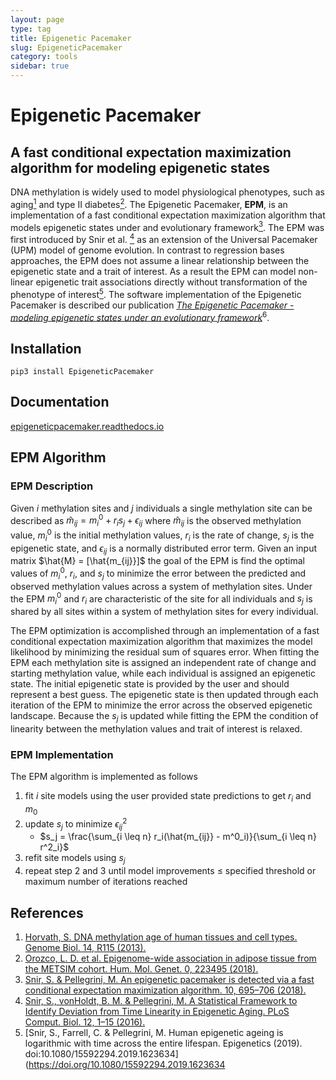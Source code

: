 ```yaml
---
layout: page
type: tag
title: Epigenetic Pacemaker
slug: EpigeneticPacemaker
category: tools
sidebar: true
---
```


# Epigenetic Pacemaker

## A fast conditional expectation maximization algorithm for modeling epigenetic states

DNA methylation is widely used to model physiological phenotypes, such as 
aging[<sup>1</sup>](https://doi.org/10.1186/gb-2013-14-10-r115) and type II diabetes[<sup>2</sup>](https://doi.org/10.1093/hmg/ddy093). 
The Epigenetic Pacemaker, **EPM**, is an implementation of a fast conditional expectation maximization algorithm that models 
epigenetic states under and evolutionary framework[<sup>3</sup>](https://doi.org/10.2217/epi-2017-0130). The EPM was first introduced by Snir et al.
[<sup>4</sup>](https://doi.org/10.1371/journal.pcbi.1005183) as an extension of the Universal Pacemaker (UPM) model of genome evolution. In contrast to regression 
bases approaches, the EPM does not assume a linear relationship between the epigenetic state and a trait of interest.
As a result the EPM can model non-linear epigenetic trait associations directly without transformation of the phenotype of
interest[<sup>5</sup>](https://doi.org/10.1080/15592294.2019.1623634).
The software implementation of the Epigenetic Pacemaker is described our publication [*The Epigenetic Pacemaker - modeling epigenetic states under an evolutionary framework*](https://academic.oup.com/bioinformatics/article-abstract/doi/10.1093/bioinformatics/btaa585/5861533?redirectedFrom=fulltext)<sup>6</sup>.

## Installation

```shell
pip3 install EpigeneticPacemaker
```

## Documentation

[epigeneticpacemaker.readthedocs.io](https://epigeneticpacemaker.readthedocs.io/en/latest/)

## EPM Algorithm

### EPM Description

Given $i$ methylation sites and $j$ individuals a single methylation site can be described
as $\hat{m}_{ij} = m^0_i + r_is_j + \epsilon _{ij}$ where $\hat{m}_{ij}$ is the observed methylation value, $m^0_i$ is
the initial methylation values, $r_i$ is the rate of change, $s_j$ is the epigenetic state, and $\epsilon _{ij}$
is a normally distributed error term. Given an input matrix $\hat{M} = [\hat{m_{ij}}]$ the goal of the EPM is
find the optimal values of $m^0_i$, $r_i$, and $s_j$ to minimize the error between the predicted and
observed methylation values across a system of methylation sites. Under the EPM $m^0_i$ and $r_i$ are characteristic
of the site for all individuals and $s_j$ is shared by all sites within a system of methylation sites for every
individual.

The EPM optimization is accomplished through an implementation of a fast conditional expectation maximization algorithm
that maximizes the model likelihood by minimizing the residual sum of squares error. When fitting the EPM each
methylation site is assigned an independent rate of change and starting methylation value, while each individual is
assigned an epigenetic state. The initial epigenetic state is provided by the user and should represent a best guess.
The epigenetic state is then updated through each iteration of the EPM to  minimize the error across
the observed epigenetic landscape. Because the $s_j$ is updated while fitting the EPM the condition of linearity
between the methylation values and trait of interest is relaxed.

### EPM Implementation

The EPM algorithm is implemented as follows

1. fit $i$ site models using the user provided state predictions to get $r_i$ and $m_0$
2. update $s_j$ to minimize $\epsilon_{ij}^2$
      - $s_j = \frac{\sum_{i \leq n} r_i(\hat{m_{ij}} - m^0_i)}{\sum_{i \leq n} r^2_i}$
3. refit site models using $s_j$
4. repeat step 2 and 3 until model improvements $\leq$ specified threshold or maximum number of iterations reached

## References

1. [Horvath, S. DNA methylation age of human tissues and cell types. Genome Biol. 14, R115 (2013).](https://doi.org/10.1186/gb-2013-14-10-r115)
2. [Orozco, L. D. et al. Epigenome-wide association in adipose tissue from the METSIM cohort. Hum. Mol. Genet. 0, 223495 (2018).](https://doi.org/10.1093/hmg/ddy093)
3. [Snir, S. & Pellegrini, M. An epigenetic pacemaker is detected via a fast conditional expectation maximization algorithm. 10, 695–706 (2018).](https://doi.org/10.1371/journal.pcbi.1005183)
4. [Snir, S., vonHoldt, B. M. & Pellegrini, M. A Statistical Framework to Identify Deviation from Time Linearity in Epigenetic Aging. PLoS Comput. Biol. 12, 1–15 (2016).](https://doi.org/10.2217/epi-2017-0130)
5. [Snir, S., Farrell, C. & Pellegrini, M. Human epigenetic ageing is logarithmic with time across the entire lifespan. Epigenetics (2019). doi:10.1080/15592294.2019.1623634](https://doi.org/10.1080/15592294.2019.1623634
